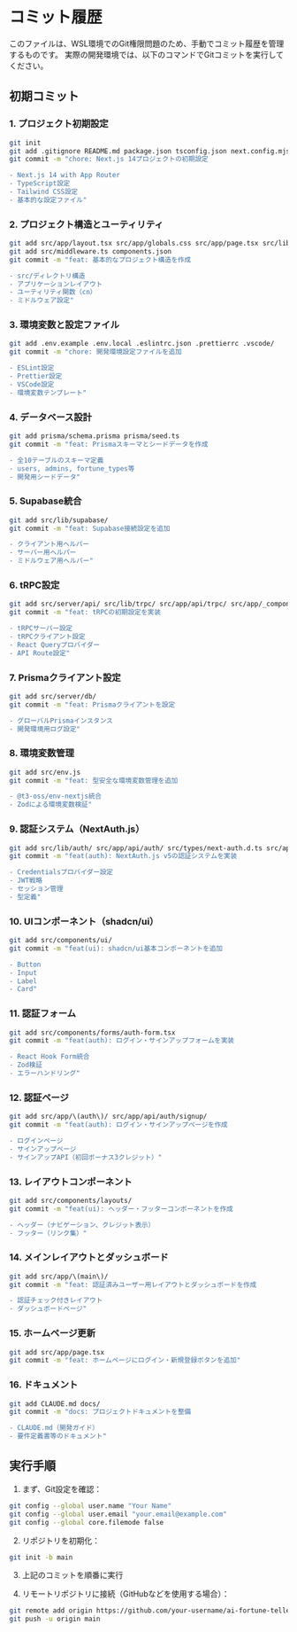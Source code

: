 # コミット履歴

このファイルは、WSL環境でのGit権限問題のため、手動でコミット履歴を管理するものです。
実際の開発環境では、以下のコマンドでGitコミットを実行してください。

## 初期コミット

### 1. プロジェクト初期設定
```bash
git init
git add .gitignore README.md package.json tsconfig.json next.config.mjs tailwind.config.ts postcss.config.js
git commit -m "chore: Next.js 14プロジェクトの初期設定

- Next.js 14 with App Router
- TypeScript設定
- Tailwind CSS設定
- 基本的な設定ファイル"
```

### 2. プロジェクト構造とユーティリティ
```bash
git add src/app/layout.tsx src/app/globals.css src/app/page.tsx src/lib/utils.ts
git add src/middleware.ts components.json
git commit -m "feat: 基本的なプロジェクト構造を作成

- src/ディレクトリ構造
- アプリケーションレイアウト
- ユーティリティ関数（cn）
- ミドルウェア設定"
```

### 3. 環境変数と設定ファイル
```bash
git add .env.example .env.local .eslintrc.json .prettierrc .vscode/
git commit -m "chore: 開発環境設定ファイルを追加

- ESLint設定
- Prettier設定
- VSCode設定
- 環境変数テンプレート"
```

### 4. データベース設計
```bash
git add prisma/schema.prisma prisma/seed.ts
git commit -m "feat: Prismaスキーマとシードデータを作成

- 全10テーブルのスキーマ定義
- users, admins, fortune_types等
- 開発用シードデータ"
```

### 5. Supabase統合
```bash
git add src/lib/supabase/
git commit -m "feat: Supabase接続設定を追加

- クライアント用ヘルパー
- サーバー用ヘルパー
- ミドルウェア用ヘルパー"
```

### 6. tRPC設定
```bash
git add src/server/api/ src/lib/trpc/ src/app/api/trpc/ src/app/_components/providers.tsx src/app/_components/shared.ts
git commit -m "feat: tRPCの初期設定を実装

- tRPCサーバー設定
- tRPCクライアント設定
- React Queryプロバイダー
- API Route設定"
```

### 7. Prismaクライアント設定
```bash
git add src/server/db/
git commit -m "feat: Prismaクライアントを設定

- グローバルPrismaインスタンス
- 開発環境用ログ設定"
```

### 8. 環境変数管理
```bash
git add src/env.js
git commit -m "feat: 型安全な環境変数管理を追加

- @t3-oss/env-nextjs統合
- Zodによる環境変数検証"
```

### 9. 認証システム（NextAuth.js）
```bash
git add src/lib/auth/ src/app/api/auth/ src/types/next-auth.d.ts src/app/_components/auth-provider.tsx
git commit -m "feat(auth): NextAuth.js v5の認証システムを実装

- Credentialsプロバイダー設定
- JWT戦略
- セッション管理
- 型定義"
```

### 10. UIコンポーネント（shadcn/ui）
```bash
git add src/components/ui/
git commit -m "feat(ui): shadcn/ui基本コンポーネントを追加

- Button
- Input
- Label
- Card"
```

### 11. 認証フォーム
```bash
git add src/components/forms/auth-form.tsx
git commit -m "feat(auth): ログイン・サインアップフォームを実装

- React Hook Form統合
- Zod検証
- エラーハンドリング"
```

### 12. 認証ページ
```bash
git add src/app/\(auth\)/ src/app/api/auth/signup/
git commit -m "feat(auth): ログイン・サインアップページを作成

- ログインページ
- サインアップページ
- サインアップAPI（初回ボーナス3クレジット）"
```

### 13. レイアウトコンポーネント
```bash
git add src/components/layouts/
git commit -m "feat(ui): ヘッダー・フッターコンポーネントを作成

- ヘッダー（ナビゲーション、クレジット表示）
- フッター（リンク集）"
```

### 14. メインレイアウトとダッシュボード
```bash
git add src/app/\(main\)/
git commit -m "feat: 認証済みユーザー用レイアウトとダッシュボードを作成

- 認証チェック付きレイアウト
- ダッシュボードページ"
```

### 15. ホームページ更新
```bash
git add src/app/page.tsx
git commit -m "feat: ホームページにログイン・新規登録ボタンを追加"
```

### 16. ドキュメント
```bash
git add CLAUDE.md docs/
git commit -m "docs: プロジェクトドキュメントを整備

- CLAUDE.md（開発ガイド）
- 要件定義書等のドキュメント"
```

## 実行手順

1. まず、Git設定を確認：
```bash
git config --global user.name "Your Name"
git config --global user.email "your.email@example.com"
git config --global core.filemode false
```

2. リポジトリを初期化：
```bash
git init -b main
```

3. 上記のコミットを順番に実行

4. リモートリポジトリに接続（GitHubなどを使用する場合）：
```bash
git remote add origin https://github.com/your-username/ai-fortune-teller.git
git push -u origin main
```